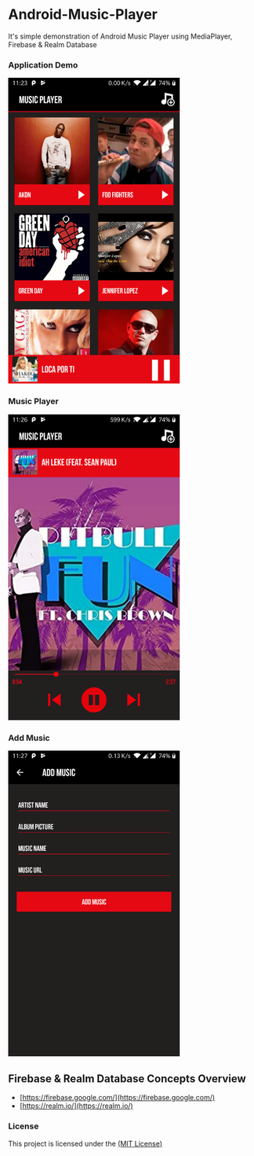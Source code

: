 # Android-Music-Player

It's simple demonstration of Android Music Player using MediaPlayer, Firebase & Realm Database

### Application Demo

<img src="/ScreenShots/album_list.png" width="350"  />

### Music Player

<img src="/ScreenShots/player_screen.png" width="350"  />


### Add Music

<img src="/ScreenShots/add_music_screen.png" width="350"  />


## Firebase & Realm Database Concepts Overview

 - [https://firebase.google.com/](https://firebase.google.com/)
 - [https://realm.io/](https://realm.io/)
 
### License
This project is licensed under the [(MIT License)](https://github.com/Deeptiman/Android-Music-Player/blob/master/LICENSE)



